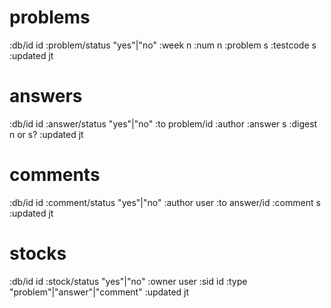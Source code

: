 # problems

:db/id id
:problem/status "yes"|"no"
:week n
:num n
:problem s
:testcode s
:updated jt


# answers

:db/id id
:answer/status "yes"|"no"
:to problem/id
:author
:answer s
:digest n or s?
:updated jt


# comments

:db/id id
:comment/status "yes"|"no"
:author user
:to answer/id
:comment s
:updated jt


# stocks

:db/id id
:stock/status "yes"|"no"
:owner user
:sid id
:type "problem"|"answer"|"comment"
:updated jt
